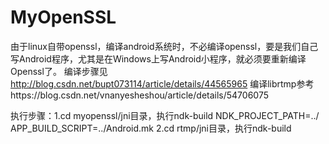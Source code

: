 # MyOpenSSL

由于linux自带openssl，编译android系统时，不必编译openssl，要是我们自己写Android程序，尤其是在Windows上写Android小程序，就必须要重新编译Openssl了。
编译步骤见 http://blog.csdn.net/bupt073114/article/details/44565965
编译librtmp参考https://blog.csdn.net/vnanyesheshou/article/details/54706075



执行步骤：1.cd myopenssl/jni目录，执行ndk-build NDK_PROJECT_PATH=../ APP_BUILD_SCRIPT=../Android.mk
         2.cd rtmp/jni目录，执行ndk-build